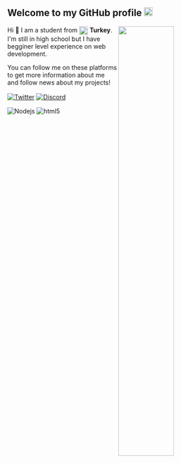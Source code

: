 <h2>Welcome to my GitHub profile <img src="https://media.giphy.com/media/Q7LHmoFwVP6Yc1swZs/giphy.gif" height="20px"></h2>

<img width="50%" align="right" src="https://github-readme-stats.vercel.app/api?username=bereavdev&count_private=true">
<img width="50%" height="1px" align="right" src="https://i.imgur.com/DkKayja.png">

Hi 👋 I am a student from <img width="20" align="center" src="https://image.flaticon.com/icons/svg/555/555560.svg"> **Turkey**. I'm still in high school but I have begginer level experience on web development.

You can follow me on these platforms to get more information about me and follow news about my projects!

<a href="" target="_blank"><img align="center" alt="Twitter" src="https://img.shields.io/badge/-Twitter-1DA1F2?style=flat-square&logo=twitter&logoColor=white" /></a> <a href="https://discord.gg/pFnFEWEq2d" target="_blank"><img align="center" alt="Discord" src="https://img.shields.io/badge/-Discord-7289DA?style=flat-square&logo=discord&logoColor=white" /></a>


<img alt="Nodejs" align="center" src="https://img.shields.io/badge/-Nodejs-43853d?style=flat-square&logo=Node.js&logoColor=white" /> <img alt="html5" align="center" src="https://img.shields.io/badge/-HTML5-E34F26?style=flat-square&logo=html5&logoColor=white" />


